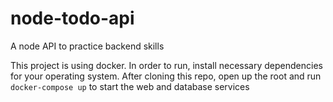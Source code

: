 # node-todo-api
A node API to practice backend skills

This project is using docker. In order to run, install necessary dependencies for your operating system.
After cloning this repo, open up the root and run `docker-compose up` to start the web and database services
